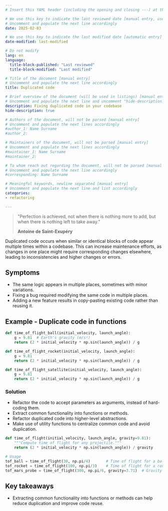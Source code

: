 ```yaml
---
# Insert this YAML header (including the opening and closing ---) at the beginning of the document and fill it out accordingly

# We use this key to indicate the last reviewed date [manual entry, use YYYY-MM-DD]
# Uncomment and populate the next line accordingly
date: 2025-02-03

# We use this key to indicate the last modified date [automatic entry]
date-modified: last-modified

# Do not modify
lang: en
language: 
  title-block-published: "Last reviewed"
  title-block-modified: "Last modified"

# Title of the document [manual entry]
# Uncomment and populate the next line accordingly
title: Duplicated code

# Brief overview of the document (will be used in listings) [manual entry]
# Uncomment and populate the next line and uncomment "hide-description: true".
description: Fixing duplicated code in your codebase
hide-description: true

# Authors of the document, will not be parsed [manual entry]
# Uncomment and populate the next lines accordingly
#author_1: Name Surname
#author_2:

# Maintainers of the document, will not be parsed [manual entry]
# Uncomment and populate the next lines accordingly
#maintainer_1: Name Surname
#maintainer_2:

# To whom reach out regarding the document, will not be parsed [manual entry]
# Uncomment and populate the next line accordingly
#corresponding: Name Surname

# Meaningful keywords, newline separated [manual entry]
# Uncomment and populate the next line and list accordingly
categories: 
- refactoring 

---
```


> "Perfection is achieved, not when there is nothing more to add, but when there is nothing left to take away."
>
> **Antoine de Saint-Exupéry**

Duplicated code occurs when similar or identical blocks of code appear multiple times within a codebase. This can increase maintenance efforts, as changes in one place might require corresponding changes elsewhere, leading to inconsistencies and higher changes or errors. 

## Symptoms
- The same logic appears in multiple places, sometimes with minor variations.
- Fixing a bug required modifying the same code in multiple places.
- Adding a new feature results in copy-pasting existing code rather than reusing it.

## Example - Duplicate code in functions
```python
def time_of_flight_ball(initial_velocity, launch_angle):
    g = 9.81  # Earth's gravity (m/s²)
    return (2 * initial_velocity * np.sin(launch_angle)) / g

def time_of_flight_rocket(initial_velocity, launch_angle):
    g = 9.81
    return (2 * initial_velocity * np.sin(launch_angle)) / g

def time_of_flight_satellite(initial_velocity, launch_angle):
    g = 9.81
    return (2 * initial_velocity * np.sin(launch_angle)) / g

```

### Solution 
- Refactor the code to accept parameters as arguments, instead of hard-coding them.
- Extract common functionality into functions or methods.
- Refactor duplicated code into higher-level abstractions.
- Make use of utility functions to centralize common code and avoid duplication.

```python	
def time_of_flight(initial_velocity, launch_angle, gravity=9.81):
    """Compute time of flight for any projectile."""
    return (2 * initial_velocity * np.sin(launch_angle)) / gravity

# Usage
tof_ball = time_of_flight(30, np.pi/4)       # Time of flight for a ball
tof_rocket = time_of_flight(100, np.pi/3)    # Time of flight for a rocket
tof_mars_probe = time_of_flight(300, np.pi/6, gravity=3.71)  # Gravity adjusted for Mars
```	

## Key takeaways
- Extracting common functionality into functions or methods can help reduce duplication and improve code reuse.

<!-- 
:::{.callout-note appearance="simple" icon="false"}
## {{< fa signs-post >}} Learn more


:::
 -->
